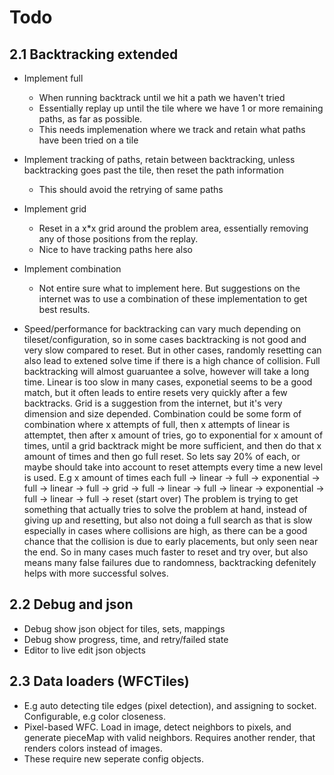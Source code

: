 # Todo

## 2.1 Backtracking extended
- Implement full
  - When running backtrack until we hit a path we haven't tried
  - Essentially replay up until the tile where we have 1 or more remaining paths, as far as possible.
  - This needs implemenation where we track and retain what paths have been tried on a tile
- Implement tracking of paths, retain between backtracking, unless backtracking goes past the tile, then reset the path information
  - This should avoid the retrying of same paths
- Implement grid
  - Reset in a x*x grid around the problem area, essentially removing any of those positions from the replay.
  - Nice to have tracking paths here also
- Implement combination
  - Not entire sure what to implement here. But suggestions on the internet was to use a combination of these implementation to get best results.

- Speed/performance for backtracking can vary much depending on tileset/configuration, so in some cases backtracking is not good and very slow compared to reset. But in other cases, randomly resetting can also lead to extened solve time if there is a high chance of collision. Full backtracking will almost guaruantee a solve, however will take a long time. Linear is too slow in many cases, exponetial seems to be a good match, but it often leads to entire resets very quickly after a few backtracks. Grid is a suggestion from the internet, but it's very dimension and size depended. Combination could be some form of combination where x attempts of full, then x attempts of linear is attemptet, then after x amount of tries, go to exponential for x amount of times, until a grid backtrack might be more sufficient, and then do that x amount of times and then go full reset.
So lets say 20% of each, or maybe should take into account to reset attempts every time a new level is used.
E.g x amount of times each
full -> linear -> full -> exponential -> full -> linear -> full -> grid -> full -> linear -> full -> linear -> exponential -> full -> linear -> full -> reset (start over)
The problem is trying to get something that actually tries to solve the problem at hand, instead of giving up and resetting, but also not doing a full search as that is slow especially in cases where collisions are high, as there can be a good chance that the collision is due to early placements, but only seen near the end. So in many cases much faster to reset and try over, but also means many false failures due to randomness, backtracking defenitely helps with more successful solves.

## 2.2 Debug and json
- Debug show json object for tiles, sets, mappings
- Debug show progress, time, and retry/failed state
- Editor to live edit json objects

## 2.3 Data loaders (WFCTiles)
- E.g auto detecting tile edges (pixel detection), and assigning to socket. Configurable, e.g color closeness.
- Pixel-based WFC. Load in image, detect neighbors to pixels, and generate pieceMap with valid neighbors. Requires another render, that renders colors instead of images.
- These require new seperate config objects.